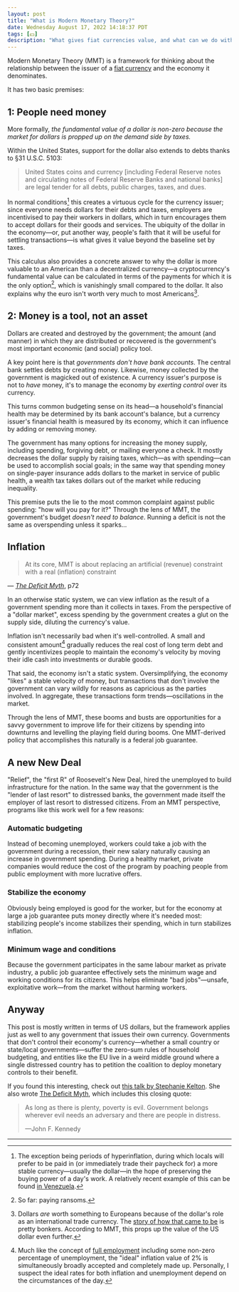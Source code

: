 ```yaml
---
layout: post
title: "What is Modern Monetary Theory?"
date: Wednesday August 17, 2022 14:18:37 PDT
tags: [💵]
description: "What gives fiat currencies value, and what can we do with them?"
---
```


Modern Monetary Theory (MMT) is a framework for thinking about the relationship between the issuer of a [fiat currency](https://en.wikipedia.org/wiki/Fiat_money) and the economy it denominates.

It has two basic premises:

## 1: People need money

More formally, _the fundamental value of a dollar is non-zero because the market for dollars is propped up on the demand side by taxes._

Within the United States, support for the dollar also extends to debts thanks to §31 U.S.C. 5103:

> United States coins and currency [including Federal Reserve notes and circulating notes of Federal Reserve Banks and national banks] are legal tender for all debts, public charges, taxes, and dues.

In normal conditions[^hyperinflation] this creates a virtuous cycle for the currency issuer; since everyone needs dollars for their debts and taxes, employers are incentivised to pay their workers in dollars, which in turn encourages them to accept dollars for their goods and services. The ubiquity of the dollar in the economy—or, put another way, people's faith that it will be useful for settling transactions—is what gives it value beyond the baseline set by taxes.

This calculus also provides a concrete answer to why the dollar is more valuable to an American than a decentralized currency—a cryptocurrency's fundamental value can be calculated in terms of the payments for which it is the only option[^ransom], which is vanishingly small compared to the dollar. It also explains why the euro isn't worth very much to most Americans[^tradecurrency].

## 2: Money is a tool, not an asset

Dollars are created and destroyed by the government; the amount (and manner) in which they are distributed or recovered is the government's most important economic (and social) policy tool.

A key point here is that _governments don't have bank accounts_. The central bank settles debts by creating money. Likewise, money collected by the government is magicked out of existence. A currency issuer's purpose is not to _have_ money, it's to manage the economy by _exerting control_ over its currency.

This turns common budgeting sense on its head—a household's financial health may be determined by its bank account's balance, but a currency issuer's financial health is measured by its economy, which it can influence by adding or removing money.

The government has many options for increasing the money supply, including spending, forgiving debt, or mailing everyone a check. It mostly decreases the dollar supply by raising taxes, which—as with spending—can be used to accomplish social goals; in the same way that spending money on single-payer insurance adds dollars to the market in service of public health, a wealth tax takes dollars out of the market while reducing inequality.

<!--
> We can, and must, tax the rich. But not because we can't afford to do anything without them. We shoudl tax billionaires to rebalance the distribution of wealth and income and to protect the health of our democracy.
> 
> —The Deficit Myth, p12
-->

This premise puts the lie to the most common complaint against public spending: "how will you pay for it?" Through the lens of MMT, the government's budget _doesn't need to balance_. Running a deficit is not the same as overspending unless it sparks… 

## Inflation

> At its core, MMT is about replacing an artificial (revenue) constraint with a real (inflation) constraint

— [<cite>The Deficit Myth</cite>](https://stephaniekelton.com/book/), p72

In an otherwise static system, we can view inflation as the result of a government spending more than it collects in taxes. From the perspective of a "dollar market", excess spending by the government creates a glut on the supply side, diluting the currency's value.

Inflation isn't necessarily bad when it's well-controlled. A small and consistent amount[^twopercent] gradually reduces the real cost of long term debt and gently incentivizes people to maintain the economy's velocity by moving their idle cash into investments or durable goods.

That said, the economy isn't a static system. Oversimplifying, the economy "likes" a stable velocity of money, but transactions that don't involve the government can vary wildly for reasons as capricious as the parties involved. In aggregate, these transactions form trends—oscillations in the market.

Through the lens of MMT, these booms and busts are opportunities for a savvy government to improve life for their citizens by spending into downturns and levelling the playing field during booms. One MMT-derived policy that accomplishes this naturally is a federal job guarantee.

## A new New Deal

"Relief", the "first R" of Roosevelt's New Deal, hired the unemployed to build infrastructure for the nation. In the same way that the government is the "lender of last resort" to distressed banks, the government made itself the employer of last resort to distressed citizens. From an MMT perspective, programs like this work well for a few reasons:

### Automatic budgeting

Instead of becoming unemployed, workers could take a job with the government during a recession, their new salary naturally causing an increase in government spending. During a healthy market, private companies would reduce the cost of the program by poaching people from public employment with more lucrative offers.

### Stabilize the economy

Obviously being employed is good for the worker, but for the economy at large a job guarantee puts money directly where it's needed most: stabilizing people's income stabilizes their spending, which in turn stabilizes inflation.

### Minimum wage and conditions

Because the government participates in the same labour market as private industry, a public job guarantee effectively sets the minimum wage and working conditions for its citizens. This helps eliminate "bad jobs"—unsafe, exploitative work—from the market without harming workers.

## Anyway

This post is mostly written in terms of US dollars, but the framework applies just as well to any government that issues their own currency. Governments that don't control their economy's currency—whether a small country or state/local governments—suffer the zero-sum rules of household budgeting, and entities like the EU live in a weird middle ground where a single distressed country has to petition the coalition to deploy monetary controls to their benefit.

If you found this interesting, check out [this talk by Stephanie Kelton](https://www.youtube.com/watch?v=FATQ0Yf0Fhc). She also wrote [The Deficit Myth](https://stephaniekelton.com/book/), which includes this closing quote:

> As long as there is plenty, poverty is evil. Government belongs wherever evil needs an adversary and there are people in distress.
> 
> —John F. Kennedy

----

[^hyperinflation]: The exception being periods of hyperinflation, during which locals will prefer to be paid in (or immediately trade their paycheck for) a more stable currency—usually the dollar—in the hope of preserving the buying power of a day's work. A relatively recent example of this can be found [in Venezuela](https://www.npr.org/transcripts/635519727).
[^ransom]: So far: paying ransoms.
[^tradecurrency]: Dollars _are_ worth something to Europeans because of the dollar's role as an international trade currency. The [story of how that came to be](https://www.npr.org/transcripts/526051566) is pretty bonkers. According to MMT, this props up the value of the US dollar even further.
[^twopercent]: Much like the concept of [full employment](https://www.investopedia.com/terms/f/fullemployment.asp) including some non-zero percentage of unemployment, the "ideal" inflation value of 2% is simultaneously broadly accepted and completely made up. Personally, I suspect the ideal rates for both inflation and unemployment depend on the circumstances of the day.
